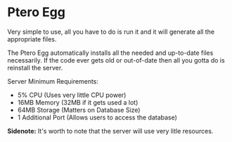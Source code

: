 # Ptero Egg
Very simple to use, all you have to do is run it and it will generate all the appropriate files.

The Ptero Egg automatically installs all the needed and up-to-date files necessarily. If the code ever gets old or out-of-date then all you gotta do is reinstall the server.

Server Minimum Requirements:

* 5% CPU (Uses very little CPU power)
* 16MB Memory (32MB if it gets used a lot)
* 64MB Storage (Matters on Database Size)
* 1 Additional Port (Allows users to access the database)

**Sidenote:** It's worth to note that the server will use very litle resources.